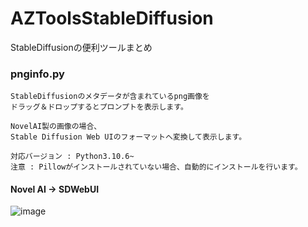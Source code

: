 # AZToolsStableDiffusion

StableDiffusionの便利ツールまとめ


### pnginfo.py

```
StableDiffusionのメタデータが含まれているpng画像を
ドラッグ＆ドロップするとプロンプトを表示します。

NovelAI製の画像の場合、
Stable Diffusion Web UIのフォーマットへ変換して表示します。

対応バージョン : Python3.10.6~
注意 : Pillowがインストールされていない場合、自動的にインストールを行います。
```
#### Novel AI → SDWebUI
![image](https://user-images.githubusercontent.com/56951093/197378464-2bafeb82-3bd4-450f-a307-e725cb69081a.png)
